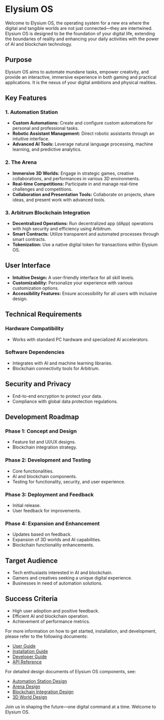 # Elysium OS

Welcome to Elysium OS, the operating system for a new era where the digital and tangible worlds are not just connected—they are intertwined. Elysium OS is designed to be the foundation of your digital life, extending the boundaries of reality and enhancing your daily activities with the power of AI and blockchain technology.

## Purpose

Elysium OS aims to automate mundane tasks, empower creativity, and provide an interactive, immersive experience in both gaming and practical applications. It is the nexus of your digital ambitions and physical realities.

## Key Features

### 1. Automation Station
- **Custom Automations:** Create and configure custom automations for personal and professional tasks.
- **Robotic Assistant Management:** Direct robotic assistants through an intuitive interface.
- **Advanced AI Tools:** Leverage natural language processing, machine learning, and predictive analytics.

### 2. The Arena
- **Immersive 3D Worlds:** Engage in strategic games, creative collaborations, and performances in various 3D environments.
- **Real-time Competitions:** Participate in and manage real-time challenges and competitions.
- **Collaboration and Presentation Tools:** Collaborate on projects, share ideas, and present work with advanced tools.

### 3. Arbitrum Blockchain Integration
- **Decentralized Operations:** Run decentralized app (dApp) operations with high security and efficiency using Arbitrum.
- **Smart Contracts:** Utilize transparent and automated processes through smart contracts.
- **Tokenization:** Use a native digital token for transactions within Elysium OS.

## User Interface
- **Intuitive Design:** A user-friendly interface for all skill levels.
- **Customizability:** Personalize your experience with various customization options.
- **Accessibility Features:** Ensure accessibility for all users with inclusive design.

## Technical Requirements

### Hardware Compatibility
- Works with standard PC hardware and specialized AI accelerators.

### Software Dependencies
- Integrates with AI and machine learning libraries.
- Blockchain connectivity tools for Arbitrum.

## Security and Privacy
- End-to-end encryption to protect your data.
- Compliance with global data protection regulations.

## Development Roadmap

### Phase 1: Concept and Design
- Feature list and UI/UX designs.
- Blockchain integration strategy.

### Phase 2: Development and Testing
- Core functionalities.
- AI and blockchain components.
- Testing for functionality, security, and user experience.

### Phase 3: Deployment and Feedback
- Initial release.
- User feedback for improvements.

### Phase 4: Expansion and Enhancement
- Updates based on feedback.
- Expansion of 3D worlds and AI capabilities.
- Blockchain functionality enhancements.

## Target Audience
- Tech enthusiasts interested in AI and blockchain.
- Gamers and creatives seeking a unique digital experience.
- Businesses in need of automation solutions.

## Success Criteria
- High user adoption and positive feedback.
- Efficient AI and blockchain operation.
- Achievement of performance metrics.

For more information on how to get started, installation, and development, please refer to the following documents:

- [User Guide](docs/UserGuide.md)
- [Installation Guide](docs/InstallationGuide.md)
- [Developer Guide](docs/DeveloperGuide.md)
- [API Reference](docs/APIReference.md)

For detailed design documents of Elysium OS components, see:

- [Automation Station Design](docs/DesignDocs/AutomationStationDesign.md)
- [Arena Design](docs/DesignDocs/ArenaDesign.md)
- [Blockchain Integration Design](docs/DesignDocs/BlockchainIntegrationDesign.md)
- [3D World Design](docs/DesignDocs/3DWorldDesign.md)

Join us in shaping the future—one digital command at a time. Welcome to Elysium OS.